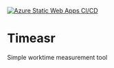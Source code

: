 [![Azure Static Web Apps CI/CD](https://github.com/lsolova/timeasr/actions/workflows/azure-static-web-apps-agreeable-field-042a6af03.yml/badge.svg)](https://github.com/lsolova/timeasr/actions/workflows/azure-static-web-apps-agreeable-field-042a6af03.yml)

# Timeasr
Simple worktime measurement tool
